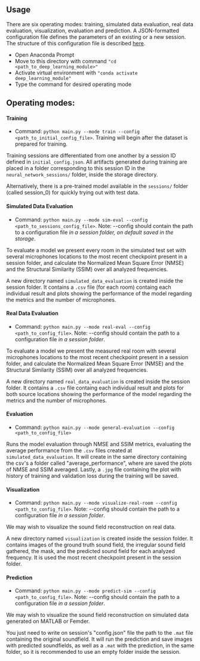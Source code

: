 ## Usage


There are six operating modes: training, simulated data evaluation, real data evaluation, visualization, evaluation and prediction. A JSON-formatted configuration file defines the parameters of an existing or a new session. The structure of this configuration file is described [here](config/config.md).

* Open Anaconda Prompt
* Move to this directory with command `"cd <path_to_deep_learning_module>"`
* Activate virtual environment with `"conda activate deep_learning_module"`
* Type the command for desired operating mode

## Operating modes:

#### **Training**

* Command: `python main.py --mode train --config <path_to_initial_config_file>`. Training will begin after the dataset is prepared for training.

Training sessions are differentiated from one another by a session ID defined in `initial_config.json`. All artifacts generated during training are placed in a folder corresponding to this session ID in the `neural_network_sessions/` folder, inside the storage directory.


Alternatively, there is a pre-trained model available in the `sessions/` folder (called session_0) for quickly trying out with test data.

#### **Simulated Data Evaluation**

* Command: `python main.py --mode sim-eval --config <path_to_sessions_config_file>`. Note: --config should contain the path to a configuration file *in a session folder, on default saved in the storage*.

To evaluate a model we present every room in the simulated test set with several microphones locations to the most recent checkpoint present in a session folder, and calculate the Normalized Mean Square Error (NMSE) and the Structural Similarity (SSIM) over all analyzed frequencies.

A new directory named `simulated_data_evaluation` is created inside the session folder. It contains a `.csv` file (for each room) containg each individual result and plots showing the performance of the model regarding the metrics and the number of microphones. 

#### **Real Data Evaluation**

* Command: `python main.py --mode real-eval --config <path_to_config_file>`. Note: --config should contain the path to a configuration file *in a session folder*.

To evaluate a model we present the measured real room with several microphones locations to the most recent checkpoint present in a session folder, and calculate the Normalized Mean Square Error (NMSE) and the Structural Similarity (SSIM) over all analyzed frequencies.

A new directory named `real_data_evaluation` is created inside the session folder. It contains a `.csv` file containg each individual result and plots for both source locations showing the performance of the model regarding the metrics and the number of microphones.

#### **Evaluation**

* Command: `python main.py --mode general-evaluation --config <path_to_config_file>`


Runs the model evaluation through NMSE and SSIM metrics, evaluating the average performance from the `.csv` files created at `simulated_data_evaluation`. It will create in the same directory containing the csv's a folder called "average_performance", where are saved the plots of NMSE and SSIM averaged. Lastly, a `.jpg` file containing the plot with history of training and validation loss during the training will be saved.


#### **Visualization**

* Command: `python main.py --mode visualize-real-room --config <path_to_config_file>`. Note: --config should contain the path to a configuration file *in a session folder*.

We may wish to visualize the sound field reconstruction on real data.

A new directory named `visualization` is created inside the session folder. It contains images of the ground truth sound field, the irregular sound field gathered, the mask, and the predicted sound field for each analyzed frequency. It is used the most recent checkpoint present in the session folder.

#### **Prediction**

* Command: `python main.py --mode predict-sim --config <path_to_config_file>`. Note: --config should contain the path to a configuration file *in a session folder*.

We may wish to visualize the sound field reconstruction on simulated data generated on MATLAB or Femder.

You just need to write on session's "config.json" file the path to the `.mat` file containing the original soundfield. It will run the prediction and save images with predicted soundfields, as well as a `.mat` with the prediction, in the same folder, so it is recommended to use an empty folder inside the session.

